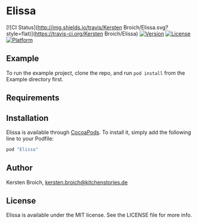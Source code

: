 # Elissa

[![CI Status](http://img.shields.io/travis/Kersten Broich/Elissa.svg?style=flat)](https://travis-ci.org/Kersten Broich/Elissa)
[![Version](https://img.shields.io/cocoapods/v/Elissa.svg?style=flat)](http://cocoapods.org/pods/Elissa)
[![License](https://img.shields.io/cocoapods/l/Elissa.svg?style=flat)](http://cocoapods.org/pods/Elissa)
[![Platform](https://img.shields.io/cocoapods/p/Elissa.svg?style=flat)](http://cocoapods.org/pods/Elissa)

## Example

To run the example project, clone the repo, and run `pod install` from the Example directory first.

## Requirements

## Installation

Elissa is available through [CocoaPods](http://cocoapods.org). To install
it, simply add the following line to your Podfile:

```ruby
pod "Elissa"
```

## Author

Kersten Broich, kersten.broich@kitchenstories.de

## License

Elissa is available under the MIT license. See the LICENSE file for more info.
